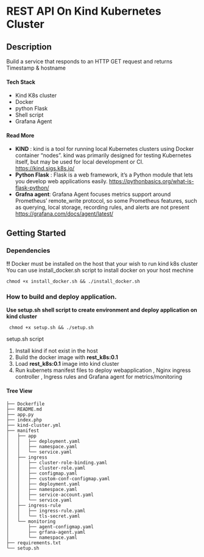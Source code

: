 # REST API On Kind Kubernetes Cluster

## Description
Build a service that responds to an HTTP GET request and returns Timestamp & hostname

#### Tech Stack
* Kind K8s cluster
* Docker
* python Flask
* Shell script
* Grafana Agent

####  Read More
   * **KIND** : kind is a tool for running local Kubernetes clusters using Docker container “nodes”. kind was primarily designed for testing Kubernetes itself, but may be used for local development or CI. https://kind.sigs.k8s.io/
   * **Python Flask** : Flask is a web framework, it’s a Python module that lets you develop web applications easily. https://pythonbasics.org/what-is-flask-python/
   *  **Grafna agent**: Grafana Agent focuses metrics support around Prometheus’ remote_write protocol, so some Prometheus features, such as querying, local storage, recording rules, and alerts are not present https://grafana.com/docs/agent/latest/


## Getting Started

### Dependencies
**!!** Docker must be installed on the host that your wish to run kind k8s cluster
You can use install_docker.sh script to install docker on your host mechine
```
chmod +x install_docker.sh && ./install_docker.sh
```
### How to build and deploy application.

**Use setup.sh shell script to create environment and deploy application on kind cluster**
```
 chmod +x setup.sh && ./setup.sh
```

setup.sh script 
1. Install kind if not exist in the host
2. Build the docker image with **rest_k8s:0.1**
3. Load **rest_k8s:0.1** image into kind cluster
4. Run kubernets manifest files to deploy webapplication , Nginx ingress controller , Ingress rules and Grafana agent for metrics/monitoring

#### Tree View
```
├── Dockerfile
├── README.md
├── app.py
├── index.php
├── kind-cluster.yml
├── manifest
│   ├── app
│   │   ├── deployment.yaml
│   │   ├── namespace.yaml
│   │   └── service.yaml
│   ├── ingress
│   │   ├── cluster-role-binding.yaml
│   │   ├── cluster-role.yaml
│   │   ├── configmap.yaml
│   │   ├── custom-conf-configmap.yaml
│   │   ├── deployment.yaml
│   │   ├── namespace.yaml
│   │   ├── service-account.yaml
│   │   └── service.yaml
│   ├── ingress-rule
│   │   ├── ingress-rule.yaml
│   │   └── tls-secret.yaml
│   └── monitoring
│       ├── agent-configmap.yaml
│       ├── grfana-agent.yaml
│       └── namespace.yaml
├── requirements.txt
└── setup.sh
```



